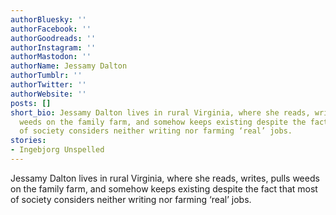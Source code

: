 ```yaml
---
authorBluesky: ''
authorFacebook: ''
authorGoodreads: ''
authorInstagram: ''
authorMastodon: ''
authorName: Jessamy Dalton
authorTumblr: ''
authorTwitter: ''
authorWebsite: ''
posts: []
short_bio: Jessamy Dalton lives in rural Virginia, where she reads, writes, pulls
  weeds on the family farm, and somehow keeps existing despite the fact that most
  of society considers neither writing nor farming ‘real’ jobs.
stories:
- Ingebjorg Unspelled
---
```


Jessamy Dalton lives in rural Virginia, where she reads, writes, pulls weeds on the family farm, and somehow keeps existing despite the fact that most of society considers neither writing nor farming ‘real’ jobs.